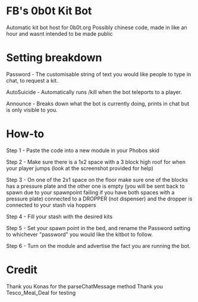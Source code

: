 # FB's 0b0t Kit Bot
 Automatic kit bot host for 0b0t.org
 Possibly chinese code, made in like an hour and wasnt intended to be made public
 
# Setting breakdown
Password - The customisable string of text you would like people to type in chat, to request a kit.

AutoSuicide - Automatically runs /kill when the bot teleports to a player.

Announce - Breaks down what the bot is currently doing, prints in chat but is only visible to you.

# How-to
Step 1 - Paste the code into a new module in your Phobos skid

Step 2 - Make sure there is a 1x2 space with a 3 block high roof for when your player jumps (look at the screenshot provided for help)

Step 3 - On one of the 2x1 space on the floor make sure one of the blocks has a pressure plate and the other one is empty (you will be sent back to spawn due to your spawnpoint failing if you have both spaces with a pressure plate) connected to a DROPPER (not dispenser) and the dropper is connected to your stash via hoppers

Step 4 - Fill your stash with the desired kits

Step 5 - Set your spawn point in the bed, and rename the Password setting to whichever "password" you would like the kitbot to follow.

Step 6 - Turn on the module and advertise the fact you are running the bot.

# Credit

Thank you Konas for the parseChatMessage method
Thank you Tesco_Meal_Deal for testing
